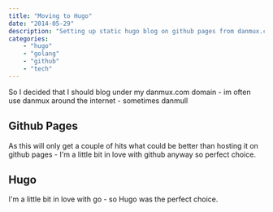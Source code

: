 ```yaml
---
title: "Moving to Hugo"
date: "2014-05-29"
description: "Setting up static hugo blog on github pages from danmux.com"
categories: 
    - "hugo"
    - "golang"
    - "github"
    - "tech"
---
```


So I decided that I should blog under my danmux.com domain - im often use danmux around the internet - sometimes danmull

<!--more-->

## Github Pages

As this will only get a couple of hits what could be better than hosting it on github pages - I'm a little bit in love with github anyway so perfect choice.

## Hugo

I'm a little bit in love with go - so Hugo was the perfect choice.

